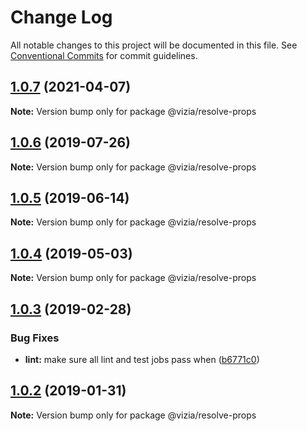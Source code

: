 # Change Log

All notable changes to this project will be documented in this file.
See [Conventional Commits](https://conventionalcommits.org) for commit guidelines.

## [1.0.7](https://github.com/vizia/bundles-monorepo/compare/@vizia/resolve-props@1.0.6...@vizia/resolve-props@1.0.7) (2021-04-07)

**Note:** Version bump only for package @vizia/resolve-props





## [1.0.6](https://github.com/vizia/bundles-monorepo/compare/@vizia/resolve-props@1.0.5...@vizia/resolve-props@1.0.6) (2019-07-26)

**Note:** Version bump only for package @vizia/resolve-props





## [1.0.5](https://github.com/vizia/bundles-monorepo/compare/@vizia/resolve-props@1.0.4...@vizia/resolve-props@1.0.5) (2019-06-14)

**Note:** Version bump only for package @vizia/resolve-props





## [1.0.4](https://github.com/vizia/bundles-monorepo/compare/@vizia/resolve-props@1.0.3...@vizia/resolve-props@1.0.4) (2019-05-03)

**Note:** Version bump only for package @vizia/resolve-props





## [1.0.3](https://github.com/vizia/bundles-monorepo/compare/@vizia/resolve-props@1.0.2...@vizia/resolve-props@1.0.3) (2019-02-28)


### Bug Fixes

* **lint:** make sure all lint and test jobs pass when ([b6771c0](https://github.com/vizia/bundles-monorepo/commit/b6771c0))





## [1.0.2](https://github.com/vizia/bundles-monorepo/compare/@vizia/resolve-props@1.0.1...@vizia/resolve-props@1.0.2) (2019-01-31)

**Note:** Version bump only for package @vizia/resolve-props
